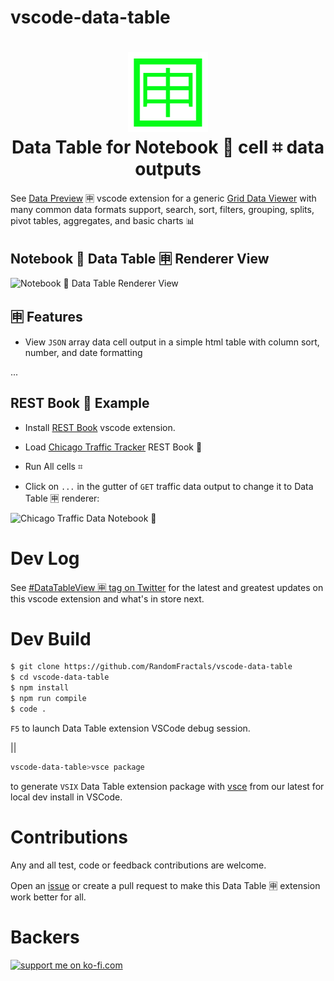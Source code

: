 # vscode-data-table

<h1 align="center">
  <img width="128" height="128" src="resources/images/data-table.png" />
  <br />
  Data Table for Notebook 📓 cell ⌗ data outputs
</h1>

See [Data Preview](https://github.com/RandomFractals/vscode-data-preview) 🈸 vscode extension for a generic [Grid Data Viewer](https://marketplace.visualstudio.com/items?itemName=RandomFractalsInc.vscode-data-preview) with many common data formats support, search, sort, filters, grouping, splits, pivot tables, aggregates, and basic charts 📊

## Notebook 📓 Data Table 🈸 Renderer View

![Notebook 📓 Data Table Renderer View](https://github.com/RandomFractals/vscode-data-table/blob/main/docs/images/data-table-renderer.png?raw=true 
 "Notebook 📓 Data Table Renderer View")

## 🈸 Features

- View `JSON` array data cell output in a simple html table with column sort, number, and date formatting

...

## REST Book 📓 Example

- Install [REST Book](https://marketplace.visualstudio.com/items?itemName=tanhakabir.rest-book) vscode extension.

- Load [Chicago Traffic Tracker](https://github.com/RandomFractals/vscode-data-table/blob/main/notebooks/chicago-traffic-tracker.restbook) REST Book 📓

- Run All cells ⌗

- Click on `...` in the gutter of `GET` traffic data output to change it to Data Table 🈸 renderer:

![Chicago Traffic Data Notebook 📓](https://github.com/RandomFractals/vscode-data-table/blob/main/docs/images/data-table-chicago-traffic.png?raw=true 
 "Chicago Traffic Data Notebook 📓")

# Dev Log

See [#DataTableView 🈸 tag on Twitter](https://twitter.com/hashtag/dataTableView?src=hash&f=live&vertical=default) for the latest and greatest updates on this vscode extension and what's in store next.

# Dev Build

```bash
$ git clone https://github.com/RandomFractals/vscode-data-table
$ cd vscode-data-table
$ npm install
$ npm run compile
$ code .
```
`F5` to launch Data Table extension VSCode debug session.

||

```bash
vscode-data-table>vsce package
```
to generate `VSIX` Data Table extension package with [vsce](https://code.visualstudio.com/api/working-with-extensions/publishing-extension#vsce) from our latest for local dev install in VSCode.

# Contributions

Any and all test, code or feedback contributions are welcome. 

Open an [issue](https://github.com/RandomFractals/vscode-data-table/issues) or create a pull request to make this Data Table 🈸 extension work better for all.

# Backers

<a href='https://ko-fi.com/dataPixy' target='_blank'>
  <img height='36' style='border:0px;height:36px;' border='0'
    src='https://az743702.vo.msecnd.net/cdn/kofi3.png?v=2' 
    alt='support me on ko-fi.com' />
</a>
